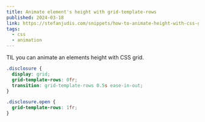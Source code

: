 ```yaml
---
title: Animate element's height with grid-template-rows
published: 2024-03-18
link: https://stefanjudis.com/snippets/how-to-animate-height-with-css-grid/
tags:
  - css
  - animation
---
```


TIL you can animate an elements height with CSS grid.

```css
.disclosure {
  display: grid;
  grid-template-rows: 0fr;
  transition: grid-template-rows 0.5s ease-in-out;
}

.disclosure.open {
  grid-template-rows: 1fr;
}
```
